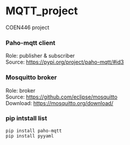# MQTT_project
COEN446 project

### Paho-mqtt client
Role: publisher & subscriber  
Source: https://pypi.org/project/paho-mqtt/#id3

### Mosquitto broker
Role: broker  
Source: https://github.com/eclipse/mosquitto  
Download: https://mosquitto.org/download/

### pip intstall list
```
pip install paho-mqtt
pip install pyyaml
```
